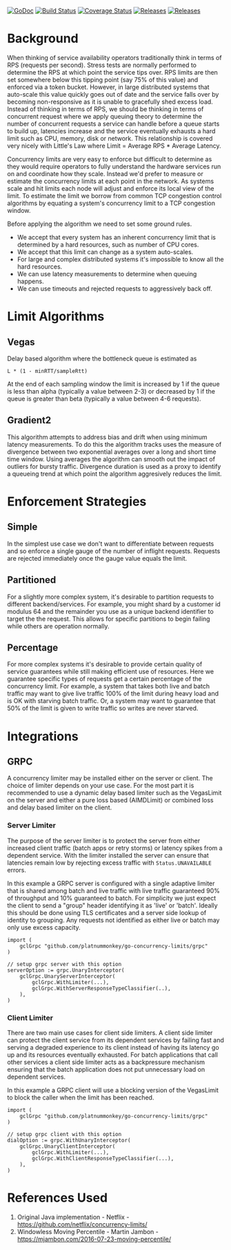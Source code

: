 [![GoDoc](https://godoc.org/github.com/platinummonkey/go-concurrency-limits?status.svg)](https://godoc.org/github.com/platinummonkey/go-concurrency-limits)
[![Build Status](https://travis-ci.org/platinummonkey/go-concurrency-limits.svg?branch=master)](https://travis-ci.org/platinummonkey/go-concurrency-limits) [![Coverage Status](https://img.shields.io/coveralls/github/platinummonkey/go-concurrency-limits/master.svg)](https://coveralls.io/github/platinummonkey/go-concurrency-limits)
[![Releases](https://img.shields.io/github/release/platinummonkey/go-concurrency-limits.svg)](https://github.com/platinummonkey/go-concurrency-limits/releases) [![Releases](https://img.shields.io/github/downloads/platinummonkey/go-concurrency-limits/total.svg)](https://github.com/platinummonkey/go-concurrency-limits/releases)

# Background

When thinking of service availability operators traditionally think in terms of RPS (requests per second). Stress tests 
are normally performed to determine the RPS at which point the service tips over. RPS limits are then set somewhere 
below this tipping point (say 75% of this value) and enforced via a token bucket. However, in large distributed systems 
that auto-scale this value quickly goes out of date and the service falls over by becoming non-responsive as it is 
unable to gracefully shed excess load. Instead of thinking in terms of RPS, we should be thinking in terms of 
concurrent request where we apply queuing theory to determine the number of concurrent requests a service can handle 
before a queue starts to build up, latencies increase and the service eventually exhausts a hard limit such as CPU, 
memory, disk or network. This relationship is covered very nicely with Little's Law where 
Limit = Average RPS * Average Latency.

Concurrency limits are very easy to enforce but difficult to determine as they would require operators to fully 
understand the hardware services run on and coordinate how they scale. Instead we'd prefer to measure or estimate the 
concurrency limits at each point in the network. As systems scale and hit limits each node will adjust and enforce its 
local view of the limit. To estimate the limit we borrow from common TCP congestion control algorithms by equating a 
system's concurrency limit to a TCP congestion window.

Before applying the algorithm we need to set some ground rules.

- We accept that every system has an inherent concurrency limit that is determined by a hard resources, such as number of CPU cores.
- We accept that this limit can change as a system auto-scales.
- For large and complex distributed systems it's impossible to know all the hard resources.
- We can use latency measurements to determine when queuing happens.
- We can use timeouts and rejected requests to aggressively back off.

# Limit Algorithms

## Vegas

Delay based algorithm where the bottleneck queue is estimated as

```
L * (1 - minRTT/sampleRtt)
```

At the end of each sampling window the limit is increased by 1 if the queue is less than alpha (typically a value 
between 2-3) or decreased by 1 if the queue is greater than beta (typically a value between 4-6 requests).

## Gradient2

This algorithm attempts to address bias and drift when using minimum latency measurements. To do this the algorithm 
tracks uses the measure of divergence between two exponential averages over a long and short time time window. Using 
averages the algorithm can smooth out the impact of outliers for bursty traffic. Divergence duration is used as a proxy 
to identify a queueing trend at which point the algorithm aggresively reduces the limit.

# Enforcement Strategies

## Simple

In the simplest use case we don't want to differentiate between requests and so enforce a single gauge of the number of 
inflight requests. Requests are rejected immediately once the gauge value equals the limit.

## Partitioned

For a slightly more complex system, it's desirable to partition requests to different backend/services. For example,
you might shard by a customer id modulus 64 and the remainder you use as a unique backend identifier to target the
the request. This allows for specific partitions to begin failing while others are operation normally. 
  
## Percentage

For more complex systems it's desirable to provide certain quality of service guarantees while still making efficient 
use of resources. Here we guarantee specific types of requests get a certain percentage of the concurrency limit. For 
example, a system that takes both live and batch traffic may want to give live traffic 100% of the limit during heavy 
load and is OK with starving batch traffic. Or, a system may want to guarantee that 50% of the limit is given to write 
traffic so writes are never starved.

# Integrations

## GRPC

A concurrency limiter may be installed either on the server or client. The choice of limiter depends on your use case. 
For the most part it is recommended to use a dynamic delay based limiter such as the VegasLimit on the server and 
either a pure loss based (AIMDLimit) or combined loss and delay based limiter on the client.

### Server Limiter

The purpose of the server limiter is to protect the server from either increased client traffic (batch apps or retry 
storms) or latency spikes from a dependent service. With the limiter installed the server can ensure that latencies 
remain low by rejecting excess traffic with `Status.UNAVAILABLE` errors.

In this example a GRPC server is configured with a single adaptive limiter that is shared among batch and live traffic 
with live traffic guaranteed 90% of throughput and 10% guaranteed to batch. For simplicity we just expect the client to 
send a "group" header identifying it as 'live' or 'batch'. Ideally this should be done using TLS certificates and a 
server side lookup of identity to grouping. Any requests not identified as either live or batch may only use excess 
capacity.

```golang
import (
    gclGrpc "github.com/platnummonkey/go-concurrency-limits/grpc"
)

// setup grpc server with this option
serverOption := grpc.UnaryInterceptor(
    gclGrpc.UnaryServerInterceptor(
        gclGrpc.WithLimiter(...),
        gclGrpc.WithServerResponseTypeClassifier(..),
    ),
)
```

### Client Limiter

There are two main use cases for client side limiters. A client side limiter can protect the client service from its 
dependent services by failing fast and serving a degraded experience to its client instead of having its latency go up 
and its resources eventually exhausted. For batch applications that call other services a client side limiter acts as a 
backpressure mechanism ensuring that the batch application does not put unnecessary load on dependent services.

In this example a GRPC client will use a blocking version of the VegasLimit to block the caller when the limit has been 
reached.

```golang
import (
    gclGrpc "github.com/platnummonkey/go-concurrency-limits/grpc"
)

// setup grpc client with this option
dialOption := grpc.WithUnaryInterceptor(
    gclGrpc.UnaryClientInterceptor(
        gclGrpc.WithLimiter(...),
        gclGrpc.WithClientResponseTypeClassifier(...),
    ),
)
```

# References Used
1. Original Java implementation - Netflix - https://github.com/netflix/concurrency-limits/
1. Windowless Moving Percentile - Martin Jambon - https://mjambon.com/2016-07-23-moving-percentile/
